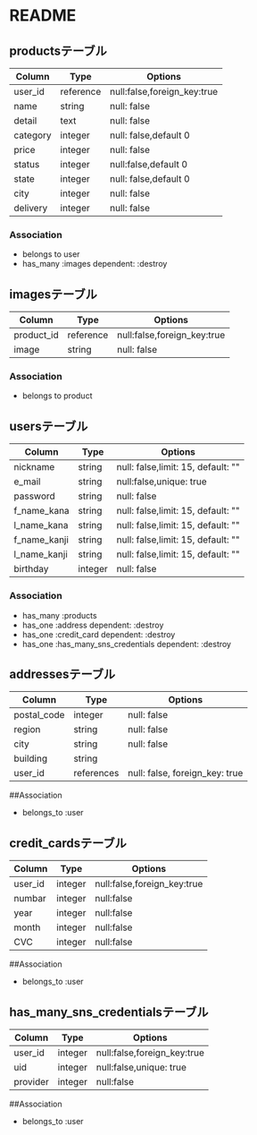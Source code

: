 
# README

## productsテーブル
|Column|Type|Options|
|---|---|---|
|user_id|reference|null:false,foreign_key:true|
|name|string|null: false|
|detail|text|null: false|
|category|integer|null: false,default 0|
|price|integer|null: false|
|status|integer|null:false,default 0|
|state|integer|null: false,default 0|
|city|integer|null: false|
|delivery|integer|null: false|


### Association
- belongs to user
- has_many :images dependent: :destroy


## imagesテーブル
|Column|Type|Options|
|---|---|---|
|product_id|reference|null:false,foreign_key:true|
|image|string|null: false|

### Association
- belongs to product 



## usersテーブル
|Column|Type|Options|
|---|---|---|
|nickname|string|null: false,limit: 15, default: ""|
|e_mail|string|null:false,unique: true|
|password|string|null: false|
|f_name_kana|string|null: false,limit: 15, default: ""|
|l_name_kana|string|null: false,limit: 15, default: ""|
|f_name_kanji|string|null: false,limit: 15, default: ""|
|l_name_kanji|string|null: false,limit: 15, default: ""|
|birthday|integer|null: false|




### Association
- has_many :products 
- has_one :address dependent: :destroy
- has_one :credit_card dependent: :destroy
- has_one :has_many_sns_credentials dependent: :destroy

## addressesテーブル
|Column|Type|Options|
|---|---|---|
|postal_code|integer|null: false|
|region|string|null: false|
|city|string|null: false|
|building|string|
|user_id|references|null: false, foreign_key: true|

##Association
- belongs_to :user​​


## credit_cardsテーブル
|Column|Type|Options|
|---|---|---|
|user_id|integer|null:false,foreign_key:true|
|numbar|integer|null:false|
|year|integer|null:false|
|month|integer|null:false|
|CVC|integer|null:false|

##Association
- belongs_to :user​​


## has_many_sns_credentialsテーブル
|Column|Type|Options|
|---|---|---|
|user_id|integer|null:false,foreign_key:true|
|uid|integer|null:false,unique: true|
|provider|integer|null:false|

##Association
- belongs_to :user​​